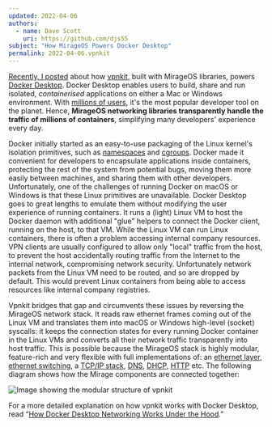 ```yaml
---
updated: 2022-04-06
authors:
  - name: Dave Scott
    uri: https://github.com/djs55
subject: "How MirageOS Powers Docker Desktop"
permalink: 2022-04-06.vpnkit
---
```


[Recently, I posted](https://www.docker.com/blog/how-docker-desktop-networking-works-under-the-hood/) about how [vpnkit](https://github.com/moby/vpnkit), built with MirageOS libraries, powers [Docker Desktop](https://www.docker.com/products/docker-desktop). Docker Desktop enables users to build, share and run isolated, _containerised_ applications on either a Mac or Windows environment.
With [millions of users](https://www.docker.com/blog/docker-raises-series-c-build-share-run/), it's the most popular developer tool
on the planet. Hence, **MirageOS networking libraries transparently handle the traffic of millions of containers**, simplifying many developers' experience every day.

Docker initially started as an easy-to-use packaging of the Linux kernel's isolation primitives, such as
[namespaces](https://en.wikipedia.org/wiki/Linux_namespaces) and [cgroups](https://en.wikipedia.org/wiki/Cgroups).
Docker made it convenient for developers to encapsulate applications inside containers, protecting the rest of the system from potential bugs, moving them more easily between machines, and sharing them with other developers. Unfortunately, one of the challenges of running Docker on macOS or Windows is that these Linux primitives are unavailable. Docker Desktop goes to great lengths to emulate them without modifying the user experience of running containers. It runs a (light) Linux VM to host the Docker daemon with additional "glue" helpers to connect the Docker client, running on the host, to that VM. While the Linux VM can run Linux
containers, there is often a problem accessing internal company resources. VPN clients are usually configured to allow only
"local" traffic from the host, to prevent the host accidentally routing traffic from the Internet to the internal network, compromising network security. Unfortunately network packets from the Linux VM need to be routed, and so are dropped by default. This
would prevent Linux containers from being able to access resources like internal company registries.

Vpnkit bridges that gap and circumvents these issues by reversing the MirageOS network stack. It reads raw ethernet frames coming out of the Linux VM and translates them into macOS or Windows high-level (socket) syscalls: it keeps the connection states for every running Docker container in the Linux VMs and converts all their network traffic transparently into host traffic. This is possible because the MirageOS stack is highly modular, feature-rich and very flexible with full implementations of:
an [ethernet layer](https://github.com/mirage/ethernet),
[ethernet switching](https://github.com/mirage/mirage-vnetif),
a [TCP/IP stack](https://github.com/mirage/mirage-tcpip),
[DNS](https://github.com/mirage/ocaml-dns),
[DHCP](https://github.com/mirage/charrua),
[HTTP](https://github.com/mirage/ocaml-cohttp) etc. The following diagram shows how the Mirage components are connected together:

![Image showing the modular structure of vpnkit](https://mirageos.org/img/blog-VPNKit.png)

For a more detailed explanation on how vpnkit works with Docker Desktop, read “[How Docker Desktop Networking Works Under the Hood](https://www.docker.com/blog/how-docker-desktop-networking-works-under-the-hood/).”
